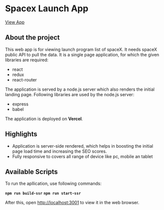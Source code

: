# Spacex Launch App
[View App](https://spacex-launch.vercel.app/)

## About the project

This web app is for viewing launch program list of spaceX. It needs spaceX public API to pull the data.
It is a single page application, for which the given libraries are required:
+ react
+ redux
+ react-router

The application is served by a node.js server which also renders the initial landing page. Following libraries are used by the node.js server:
+ express
+ babel

The application is deployed on **Vercel**.

## Highlights
- Application is server-side rendered, which helps in boosting the initial page load time and increasing the SEO scores.
- Fully responsive to covers all range of device like pc, mobile an tablet

## Available Scripts

To run the apllication, use following commands:

**`npm run build-ssr`**
**`npm run start-ssr`**

After this, open [http://localhost:3001](http://localhost:3001) to view it in the web browser.
